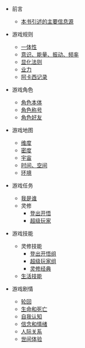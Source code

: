 * 前言

  * [本书引述的主要信息源](source.md)

* 游戏规则

  * [一体性](rule-one.md)
  * [意识、能量、振动、频率](rule-consciousness.md)
  * [显化法则](rule-manifestation.md)
  * [业力](rule-karma.md)
  * [阿卡西记录](rule-akashic.md)

* 游戏角色

  * [角色本体](role-main.md)
  * [角色称号](role-title.md)
  * [角色好友](role-friends.md)

* 游戏地图

  * [维度](map-dimension.md)
  * [密度](map-density.md)
  * [宇宙](map-universe.md)
  * [时间、空间](map-time-space.md)
  * [环境](map-environment.md)

* 游戏任务

  * [我是谁](task-whoami.md)
  * 灵修
    * [登出开悟](task-logout.md)
    * [超级玩家](task-player.md)

* 游戏技能

  * 灵修技能
    * [登出开悟组](skill-logout.md)
    * [超级玩家组](skill-player.md)
    * [灵修经典](skill-classic.md)
  * [生活技能](skill-life.md)  

* 游戏剧情

  * [轮回](plot-reincarnation.md)
  * [生命和死亡](plot-life-death.md)
  * [自我认知](plot-self-awareness.md)
  * [信念和情绪](plot-beliefs-emotions.md)
  * [人际关系](plot-relationship.md)
  * [世间体验](plot-experience.md)